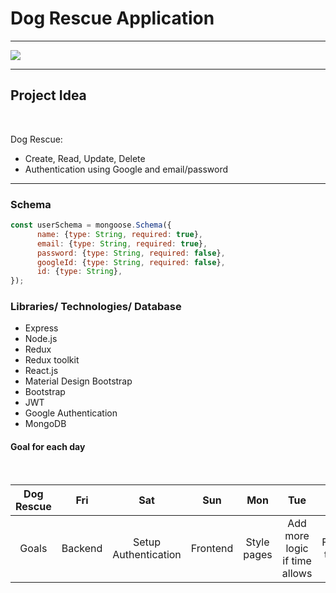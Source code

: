 # Dog Rescue Application

---
<img src="https://www.plasterersforum.com/attachments/yulin-dog-meat-festival-jpg.30543/">

---
## Project Idea
<br>

Dog Rescue:

- Create, Read, Update, Delete
- Authentication using Google and email/password

---

### Schema

```js
const userSchema = mongoose.Schema({
      name: {type: String, required: true},
      email: {type: String, required: true},
      password: {type: String, required: false},
      googleId: {type: String, required: false},
      id: {type: String},
});
```


### Libraries/ Technologies/ Database

- Express
- Node.js
- Redux
- Redux toolkit
- React.js
- Material Design Bootstrap
- Bootstrap
- JWT
- Google Authentication
- MongoDB

#### Goal for each day
<br>

| Dog Rescue | Fri | Sat | Sun | Mon | Tue | Wed
| :---: | :---: | :---: | :---: | :---: | :---: | :---: |
| Goals | Backend | Setup Authentication | Frontend  | Style pages | Add more logic if time allows | Finishing touches|
